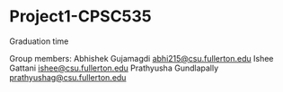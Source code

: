 # Project1-CPSC535
Graduation time

Group members:
Abhishek Gujamagdi abhi215@csu.fullerton.edu
Ishee Gattani ishee@csu.fullerton.edu
Prathyusha Gundlapally prathyushag@csu.fullerton.edu

